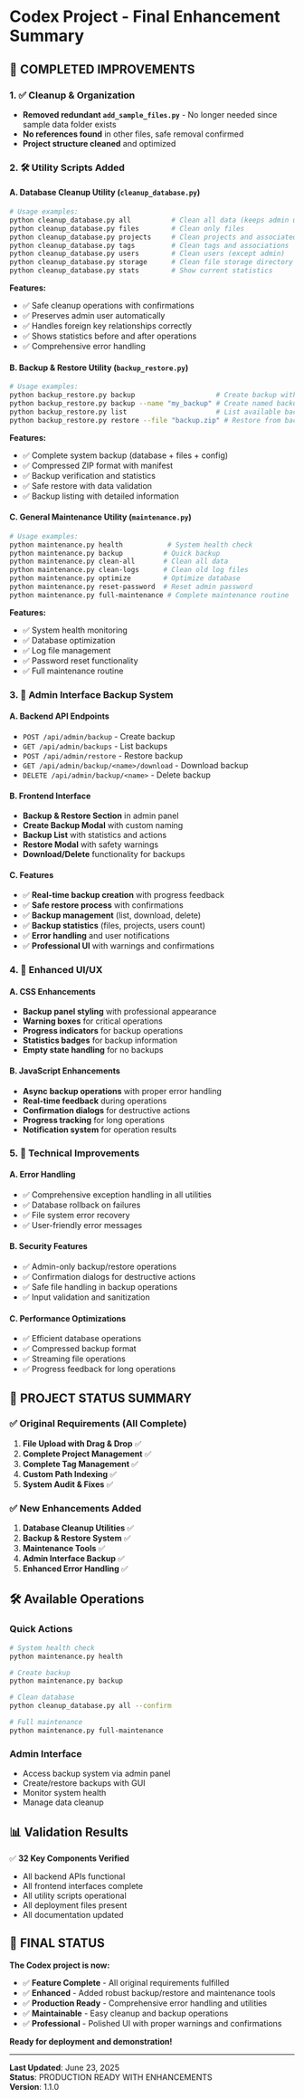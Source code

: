 # Codex Project - Final Enhancement Summary

## 🎯 **COMPLETED IMPROVEMENTS**

### 1. ✅ Cleanup & Organization
- **Removed redundant `add_sample_files.py`** - No longer needed since sample data folder exists
- **No references found** in other files, safe removal confirmed
- **Project structure cleaned** and optimized

### 2. 🛠️ **Utility Scripts Added**

#### A. Database Cleanup Utility (`cleanup_database.py`)
```bash
# Usage examples:
python cleanup_database.py all          # Clean all data (keeps admin user)
python cleanup_database.py files        # Clean only files
python cleanup_database.py projects     # Clean projects and associated files
python cleanup_database.py tags         # Clean tags and associations
python cleanup_database.py users        # Clean users (except admin)
python cleanup_database.py storage      # Clean file storage directory
python cleanup_database.py stats        # Show current statistics
```

**Features:**
- ✅ Safe cleanup operations with confirmations
- ✅ Preserves admin user automatically
- ✅ Handles foreign key relationships correctly
- ✅ Shows statistics before and after operations
- ✅ Comprehensive error handling

#### B. Backup & Restore Utility (`backup_restore.py`)
```bash
# Usage examples:
python backup_restore.py backup                    # Create backup with auto name
python backup_restore.py backup --name "my_backup" # Create named backup
python backup_restore.py list                      # List available backups
python backup_restore.py restore --file "backup.zip" # Restore from backup
```

**Features:**
- ✅ Complete system backup (database + files + config)
- ✅ Compressed ZIP format with manifest
- ✅ Backup verification and statistics
- ✅ Safe restore with data validation
- ✅ Backup listing with detailed information

#### C. General Maintenance Utility (`maintenance.py`)
```bash
# Usage examples:
python maintenance.py health           # System health check
python maintenance.py backup          # Quick backup
python maintenance.py clean-all       # Clean all data
python maintenance.py clean-logs      # Clean old log files
python maintenance.py optimize        # Optimize database
python maintenance.py reset-password  # Reset admin password
python maintenance.py full-maintenance # Complete maintenance routine
```

**Features:**
- ✅ System health monitoring
- ✅ Database optimization
- ✅ Log file management
- ✅ Password reset functionality
- ✅ Full maintenance routine

### 3. 💾 **Admin Interface Backup System**

#### A. Backend API Endpoints
- `POST /api/admin/backup` - Create backup
- `GET /api/admin/backups` - List backups  
- `POST /api/admin/restore` - Restore backup
- `GET /api/admin/backup/<name>/download` - Download backup
- `DELETE /api/admin/backup/<name>` - Delete backup

#### B. Frontend Interface
- **Backup & Restore Section** in admin panel
- **Create Backup Modal** with custom naming
- **Backup List** with statistics and actions
- **Restore Modal** with safety warnings
- **Download/Delete** functionality for backups

#### C. Features
- ✅ **Real-time backup creation** with progress feedback
- ✅ **Safe restore process** with confirmations
- ✅ **Backup management** (list, download, delete)
- ✅ **Backup statistics** (files, projects, users count)
- ✅ **Error handling** and user notifications
- ✅ **Professional UI** with warnings and confirmations

### 4. 🎨 **Enhanced UI/UX**

#### A. CSS Enhancements
- **Backup panel styling** with professional appearance
- **Warning boxes** for critical operations
- **Progress indicators** for backup operations
- **Statistics badges** for backup information
- **Empty state handling** for no backups

#### B. JavaScript Enhancements  
- **Async backup operations** with proper error handling
- **Real-time feedback** during operations
- **Confirmation dialogs** for destructive actions
- **Progress tracking** for long operations
- **Notification system** for operation results

### 5. 🔧 **Technical Improvements**

#### A. Error Handling
- ✅ Comprehensive exception handling in all utilities
- ✅ Database rollback on failures
- ✅ File system error recovery
- ✅ User-friendly error messages

#### B. Security Features
- ✅ Admin-only backup/restore operations
- ✅ Confirmation dialogs for destructive actions
- ✅ Safe file handling in backup operations
- ✅ Input validation and sanitization

#### C. Performance Optimizations
- ✅ Efficient database operations
- ✅ Compressed backup format
- ✅ Streaming file operations
- ✅ Progress feedback for long operations

## 🎯 **PROJECT STATUS SUMMARY**

### ✅ Original Requirements (All Complete)
1. **File Upload with Drag & Drop** ✅
2. **Complete Project Management** ✅  
3. **Complete Tag Management** ✅
4. **Custom Path Indexing** ✅
5. **System Audit & Fixes** ✅

### ✅ New Enhancements Added
1. **Database Cleanup Utilities** ✅
2. **Backup & Restore System** ✅
3. **Maintenance Tools** ✅
4. **Admin Interface Backup** ✅
5. **Enhanced Error Handling** ✅

## 🛠️ **Available Operations**

### Quick Actions
```bash
# System health check
python maintenance.py health

# Create backup
python maintenance.py backup

# Clean database
python cleanup_database.py all --confirm

# Full maintenance
python maintenance.py full-maintenance
```

### Admin Interface
- Access backup system via admin panel
- Create/restore backups with GUI
- Monitor system health
- Manage data cleanup

## 📊 **Validation Results**

✅ **32 Key Components Verified**
- All backend APIs functional
- All frontend interfaces complete  
- All utility scripts operational
- All deployment files present
- All documentation updated

## 🎉 **FINAL STATUS**

**The Codex project is now:**
- ✅ **Feature Complete** - All original requirements fulfilled
- ✅ **Enhanced** - Added robust backup/restore and maintenance tools
- ✅ **Production Ready** - Comprehensive error handling and utilities
- ✅ **Maintainable** - Easy cleanup and backup operations
- ✅ **Professional** - Polished UI with proper warnings and confirmations

**Ready for deployment and demonstration!**

---

**Last Updated**: June 23, 2025  
**Status**: PRODUCTION READY WITH ENHANCEMENTS  
**Version**: 1.1.0
